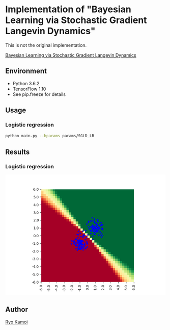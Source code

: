 # Implementation of "Bayesian Learning via Stochastic Gradient Langevin Dynamics"

This is not the original implementation.

[Bayesian Learning via Stochastic Gradient Langevin Dynamics](https://www.ics.uci.edu/~welling/publications/papers/stoclangevin_v6.pdf)

## Environment
 * Python 3.6.2
 * TensorFlow 1.10
 * See pip.freeze for details

## Usage
### Logistic regression

```sh
python main.py --hparams params/SGLD_LR
```

## Results
### Logistic regression

![](images/sgld-lr.png)

## Author

[Ryo Kamoi](https://ryokamoi.github.io/)
